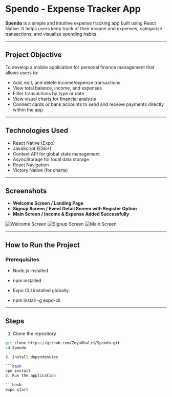 # Spendo - Expense Tracker App

**Spendo** is a simple and intuitive expense tracking app built using React Native. It helps users keep track of their income and expenses, categorize transactions, and visualize spending habits.

---

## Project Objective

To develop a mobile application for personal finance management that allows users to:

- Add, edit, and delete income/expense transactions  
- View total balance, income, and expenses  
- Filter transactions by type or date  
- View visual charts for financial analysis  
- Connect cards or bank accounts to send and receive payments directly within the app

---

## Technologies Used

- React Native (Expo)  
- JavaScript (ES6+)  
- Context API for global state management  
- AsyncStorage for local data storage  
- React Navigation  
- Victory Native (for charts)

---

## Screenshots

- **Welcome Screen / Landing Page**
- **Signup Screen / Event Detail Screen with Register Option**
- **Main Screen / Income & Expense Added Successfully**

![Welcome Screen](/screenshots/welcome.jpeg)
![Signup Screen](/screenshots/signup.jpeg)
![Main Screen](/screenshots/main.jpeg)

---

##  How to Run the Project

### Prerequisites

- Node.js installed  
- npm installed  
- Expo CLI installed globally:

- npm install -g expo-cli

---

## Steps

1. Clone the repository
```bash
git clone https://github.com/ZoyaKhalid/Spendo.git
cd Spendo

3. Install dependencies

```bash
npm install
3. Run the application

```bash
expo start
